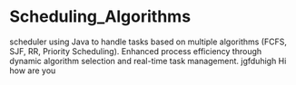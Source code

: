 # Scheduling_Algorithms
scheduler using Java to handle tasks based on multiple algorithms (FCFS, SJF, RR, Priority Scheduling). Enhanced process efficiency through dynamic algorithm selection and real-time task management.
jgfduhigh
Hi how are you
